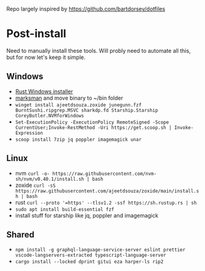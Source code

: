 Repo largely inspired by https://github.com/bartdorsey/dotfiles

# Post-install
Need to manually install these tools. Will probly need to automate all this, but for now let's keep it simple.
## Windows
- [Rust Windows installer](https://static.rust-lang.org/rustup/dist/x86_64-pc-windows-msvc/rustup-init.exe)
- [marksman](https://github.com/artempyanykh/marksman/releases) and move binary to ~/bin folder
- `winget install ajeetdsouza.zoxide junegunn.fzf BurntSushi.ripgrep.MSVC sharkdp.fd Starship.Starship CoreyButler.NVMforWindows`
- `Set-ExecutionPolicy -ExecutionPolicy RemoteSigned -Scope CurrentUser;Invoke-RestMethod -Uri https://get.scoop.sh | Invoke-Expression` 
- `scoop install 7zip jq poppler imagemagick unar`

## Linux
- nvm `curl -o- https://raw.githubusercontent.com/nvm-sh/nvm/v0.40.1/install.sh | bash`
- zoxide `curl -sS https://raw.githubusercontent.com/ajeetdsouza/zoxide/main/install.sh | bash`
- rust `curl --proto '=https' --tlsv1.2 -ssf https://sh.rustup.rs | sh`
- `sudo apt install build-essential fzf`
- install stuff for starship like jq, poppler and imagemagick

## Shared
- `npm install -g graphql-language-service-server eslint prettier vscode-langservers-extracted typescript-language-server`
- `cargo install --locked dprint gitui eza harper-ls rip2`
